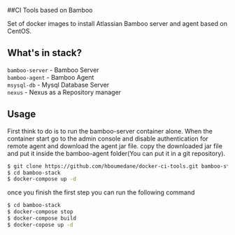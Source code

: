 ##CI Tools based on Bamboo

Set of docker images to install Atlassian Bamboo server and agent based on CentOS.

## What's in stack?
`bamboo-server` - Bamboo Server  
`bamboo-agent` - Bamboo Agent  
`msysql-db` - Mysql Database Server  
`nexus` - Nexus as a Repository manager


## Usage
First think to do is to run the bamboo-server container alone. When the container start go to the admin
console and disable authentication for remote agent and download the agent jar file.
copy the downloaded jar file and put it inside the bamboo-agent folder(You can put it in a git repository).
```bash
$ git clone https://github.com/hboumedane/docker-ci-tools.git bamboo-stack
$ cd bamboo-stack
$ docker-compose up -d
```

once you finish the first step you can run the following command
```bash
$ cd bamboo-stack
$ docker-compose stop
$ docker-compose build
$ docker-copose up -d
```
